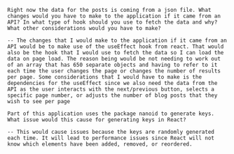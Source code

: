     Right now the data for the posts is coming from a json file. What changes would you have to make to the application if it came from an API? In what type of hook should you use to fetch the data and why? What other considerations would you have to make?

    -- The changes that I would make to the application if it came from an API would be to make use of the useEffect hook from react. That would also be the hook that I would use to fetch the data so I can load the data on page load. The reason being would be not needing to work out of an array that has 650 separate objects and having to refer to it each time the user changes the page or changes the number of results per page. Some considerations that I would have to make is the dependencies for the useEffect since we also need the data from the API as the user interacts with the next/previous button, selects a specific page number, or adjusts the number of blog posts that they wish to see per page

    Part of this application uses the package nanoid to generate keys. What issue would this cause for generating keys in React?

    -- This would cause issues because the keys are randomly generated each time. It will lead to performance issues since React will not know which elements have been added, removed, or reordered.
